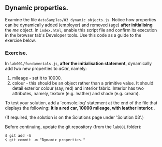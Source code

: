 ## Dynamic properties.

Examine the file `dataSamples/03_dynamic_objects.js`. Notice how properties can be dynamically added (employer) and removed (age) __after initialising__ the *me* object. In `index.html`, enable this script file and confirm its execution in the browser tab's Developer tools. Use this code as a guide to the exercise below.

### Exercise.

In `lab001/fundamentals.js`, __after the initialisation statement__, dynamically add two new properties to *aCar*, namely:

1. mileage - set it to 10000.
1. colour - this should be an object rather than a primitive value. It should detail exterior colour (say, red) and interior fabric. Interior has two attributes, namely, texture (e.g. leather) and shade (e.g. cream).

To test your solution, add a 'console.log' statement at the end of the file that displays the following: __It is a red car, 10000 mileage, with leather interior.__.

(If required, the solution is on the Solutions page under 'Solution 03'.)

Before continuing, update the git repository (from the `lab001` folder):
~~~ 
$ git add -A
$ git commit -m "Dynamic properties."
~~~

